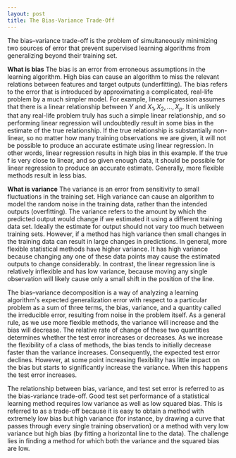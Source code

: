 ```yaml
---
layout: post
title: The Bias-Variance Trade-Off
---
```



The bias–variance trade-off is the problem of simultaneously minimizing two sources of error that prevent supervised learning algorithms from generalizing beyond their training set.

__What is bias__ The bias is an error from erroneous assumptions in the learning algorithm. High bias can cause an algorithm to miss the relevant relations between features and target outputs (underfitting). The bias refers to the error that is introduced by approximating a complicated, real-life problem by a much simpler model. For example, linear regression assumes that there is a linear relationship between $Y$ and $X_1, X_2, . . . , X_p$. It is unlikely that any real-life problem truly has such a simple linear relationship, and so performing linear regression will undoubtedly result in some bias in the estimate of the true relationship. If the true relationship is substantially non-linear, so no matter how many training observations we are given, it will not be possible to produce an accurate estimate using linear regression. In other words, linear regression results in high bias in this example. If the true f is very close to linear, and so given enough data, it should be possible for linear regression to produce an accurate estimate. Generally, more flexible methods result in less bias.

__What is variance__ The variance is an error from sensitivity to small fluctuations in the training set. High variance can cause an algorithm to model the random noise in the training data, rather than the intended outputs (overfitting). The variance refers to the amount by which the predicted output would change if we estimated it using a different training data set. Ideally the estimate for output should not vary too much between training sets. However, if a method has high variance then small changes in the training data can result in large changes in predictions. In general, more flexible statistical methods have higher variance. It has high variance because changing any one of these data points may cause the estimated outputs to change considerably. In contrast, the linear regression line is relatively inflexible and has low variance, because moving any single observation will likely cause only a small shift in the position of the line.

The bias–variance decomposition is a way of analyzing a learning algorithm's expected generalization error with respect to a particular problem as a sum of three terms, the bias, variance, and a quantity called the irreducible error, resulting from noise in the problem itself. As a general rule, as we use more flexible methods, the variance will increase and the bias will decrease. The relative rate of change of these two quantities determines whether the test error increases or decreases. As we increase the flexibility of a class of methods, the bias tends to initially decrease faster than the variance increases. Consequently, the expected test error declines. However, at some point increasing flexibility has little impact on the bias but starts to significantly increase the variance. When this happens the test error increases.

The relationship between bias, variance, and test set error is referred to as the bias-variance trade-off. Good test set performance of a statistical learning method requires low variance as well as low squared bias. This is referred to as a trade-off because it is easy to obtain a method with extremely low bias but high variance (for instance, by drawing a curve that passes through every single training observation) or a method with very low variance but high bias (by fitting a horizontal line to the data). The challenge lies in finding a method for which both the variance and the squared bias are low.
